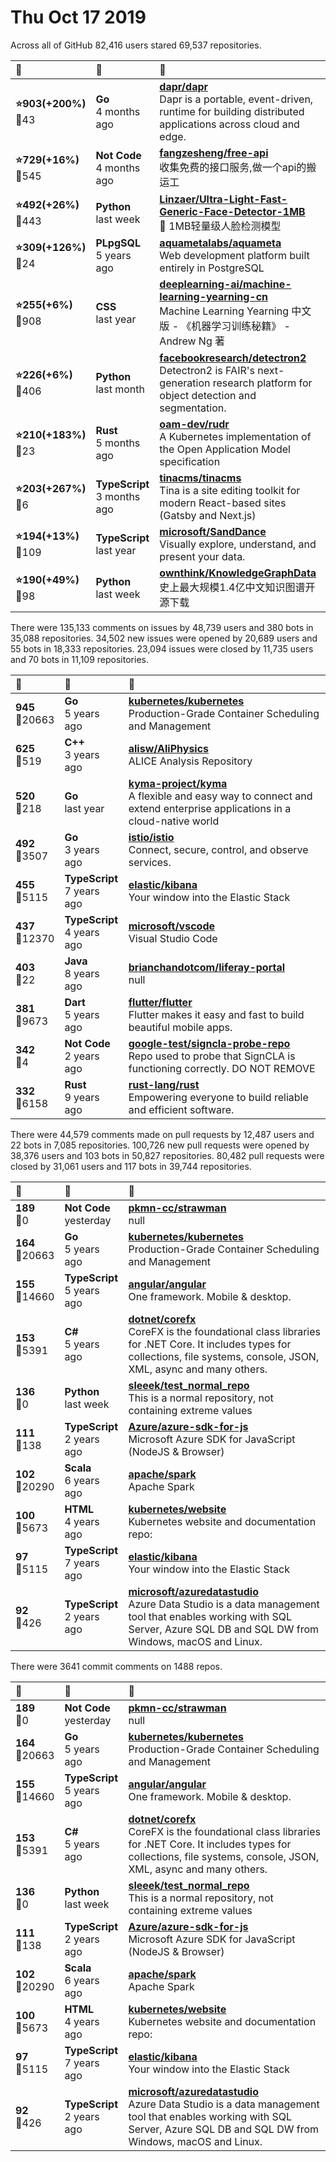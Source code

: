 # Thu Oct 17 2019

Across all of GitHub 82,416 users stared 
69,537 repositories. 

| :page_with_curl: | :calendar: | :page_with_curl: |
| :--- | :--- | :--- |
| **:star:903(+200%)**<br>:twisted_rightwards_arrows:43 | **Go**<br>4 months ago | **[dapr/dapr](https://github.com/dapr/dapr)**<br>Dapr is a portable, event-driven, runtime for building distributed applications across cloud and edge. |
| **:star:729(+16%)**<br>:twisted_rightwards_arrows:545 | **Not Code**<br>4 months ago | **[fangzesheng/free-api](https://github.com/fangzesheng/free-api)**<br>收集免费的接口服务,做一个api的搬运工 |
| **:star:492(+26%)**<br>:twisted_rightwards_arrows:443 | **Python**<br>last week | **[Linzaer/Ultra-Light-Fast-Generic-Face-Detector-1MB](https://github.com/Linzaer/Ultra-Light-Fast-Generic-Face-Detector-1MB)**<br> 💎 1MB轻量级人脸检测模型 |
| **:star:309(+126%)**<br>:twisted_rightwards_arrows:24 | **PLpgSQL**<br>5 years ago | **[aquametalabs/aquameta](https://github.com/aquametalabs/aquameta)**<br>Web development platform built entirely in PostgreSQL |
| **:star:255(+6%)**<br>:twisted_rightwards_arrows:908 | **CSS**<br>last year | **[deeplearning-ai/machine-learning-yearning-cn](https://github.com/deeplearning-ai/machine-learning-yearning-cn)**<br>Machine Learning Yearning 中文版 - 《机器学习训练秘籍》 - Andrew Ng 著 |
| **:star:226(+6%)**<br>:twisted_rightwards_arrows:406 | **Python**<br>last month | **[facebookresearch/detectron2](https://github.com/facebookresearch/detectron2)**<br>Detectron2 is FAIR's next-generation research platform for object detection and segmentation. |
| **:star:210(+183%)**<br>:twisted_rightwards_arrows:23 | **Rust**<br>5 months ago | **[oam-dev/rudr](https://github.com/oam-dev/rudr)**<br>A Kubernetes implementation of the Open Application Model specification |
| **:star:203(+267%)**<br>:twisted_rightwards_arrows:6 | **TypeScript**<br>3 months ago | **[tinacms/tinacms](https://github.com/tinacms/tinacms)**<br>Tina is a site editing toolkit for modern React-based sites (Gatsby and Next.js) |
| **:star:194(+13%)**<br>:twisted_rightwards_arrows:109 | **TypeScript**<br>last year | **[microsoft/SandDance](https://github.com/microsoft/SandDance)**<br>Visually explore, understand, and present your data. |
| **:star:190(+49%)**<br>:twisted_rightwards_arrows:98 | **Python**<br>last week | **[ownthink/KnowledgeGraphData](https://github.com/ownthink/KnowledgeGraphData)**<br>史上最大规模1.4亿中文知识图谱开源下载 |

There were 135,133 comments on issues by 48,739 users and 380 bots in 35,088 repositories.
34,502 new issues were opened by 20,689 users and 55 bots in 18,333 repositories.
23,094 issues were closed by 11,735 users and 70 bots in 11,109 repositories.

| :speech_balloon: | :calendar: | :page_with_curl: |
| :--- | :--- | :--- |
| **945**<br>:twisted_rightwards_arrows:20663 | **Go**<br>5 years ago | **[kubernetes/kubernetes](https://github.com/kubernetes/kubernetes)**<br>Production-Grade Container Scheduling and Management |
| **625**<br>:twisted_rightwards_arrows:519 | **C++**<br>3 years ago | **[alisw/AliPhysics](https://github.com/alisw/AliPhysics)**<br>ALICE Analysis Repository |
| **520**<br>:twisted_rightwards_arrows:218 | **Go**<br>last year | **[kyma-project/kyma](https://github.com/kyma-project/kyma)**<br>A flexible and easy way to connect and extend enterprise applications in a cloud-native world |
| **492**<br>:twisted_rightwards_arrows:3507 | **Go**<br>3 years ago | **[istio/istio](https://github.com/istio/istio)**<br>Connect, secure, control, and observe services. |
| **455**<br>:twisted_rightwards_arrows:5115 | **TypeScript**<br>7 years ago | **[elastic/kibana](https://github.com/elastic/kibana)**<br>Your window into the Elastic Stack |
| **437**<br>:twisted_rightwards_arrows:12370 | **TypeScript**<br>4 years ago | **[microsoft/vscode](https://github.com/microsoft/vscode)**<br>Visual Studio Code |
| **403**<br>:twisted_rightwards_arrows:22 | **Java**<br>8 years ago | **[brianchandotcom/liferay-portal](https://github.com/brianchandotcom/liferay-portal)**<br>null |
| **381**<br>:twisted_rightwards_arrows:9673 | **Dart**<br>5 years ago | **[flutter/flutter](https://github.com/flutter/flutter)**<br>Flutter makes it easy and fast to build beautiful mobile apps. |
| **342**<br>:twisted_rightwards_arrows:4 | **Not Code**<br>2 years ago | **[google-test/signcla-probe-repo](https://github.com/google-test/signcla-probe-repo)**<br>Repo used to probe that SignCLA is functioning correctly.  DO NOT REMOVE |
| **332**<br>:twisted_rightwards_arrows:6158 | **Rust**<br>9 years ago | **[rust-lang/rust](https://github.com/rust-lang/rust)**<br>Empowering everyone to build reliable and efficient software. |

There were 44,579 comments made on pull requests by 12,487 users and 22 bots in 7,085 repositories.
100,726 new pull requests were opened by 38,376 users and 103 bots in 50,827 repositories.
80,482 pull requests were closed by 31,061 users and 117 bots in 39,744 repositories.

| :speech_balloon: | :calendar: | :page_with_curl: |
| :--- | :--- | :--- |
| **189**<br>:twisted_rightwards_arrows:0 | **Not Code**<br>yesterday | **[pkmn-cc/strawman](https://github.com/pkmn-cc/strawman)**<br>null |
| **164**<br>:twisted_rightwards_arrows:20663 | **Go**<br>5 years ago | **[kubernetes/kubernetes](https://github.com/kubernetes/kubernetes)**<br>Production-Grade Container Scheduling and Management |
| **155**<br>:twisted_rightwards_arrows:14660 | **TypeScript**<br>5 years ago | **[angular/angular](https://github.com/angular/angular)**<br>One framework. Mobile & desktop. |
| **153**<br>:twisted_rightwards_arrows:5391 | **C#**<br>5 years ago | **[dotnet/corefx](https://github.com/dotnet/corefx)**<br>CoreFX is the foundational class libraries for .NET Core. It includes types for collections, file systems, console, JSON, XML, async and many others. |
| **136**<br>:twisted_rightwards_arrows:0 | **Python**<br>last week | **[sleeek/test_normal_repo](https://github.com/sleeek/test_normal_repo)**<br>This is a normal repository, not containing extreme values |
| **111**<br>:twisted_rightwards_arrows:138 | **TypeScript**<br>2 years ago | **[Azure/azure-sdk-for-js](https://github.com/Azure/azure-sdk-for-js)**<br>Microsoft Azure SDK for JavaScript (NodeJS & Browser) |
| **102**<br>:twisted_rightwards_arrows:20290 | **Scala**<br>6 years ago | **[apache/spark](https://github.com/apache/spark)**<br>Apache Spark |
| **100**<br>:twisted_rightwards_arrows:5673 | **HTML**<br>4 years ago | **[kubernetes/website](https://github.com/kubernetes/website)**<br>Kubernetes website and documentation repo:  |
| **97**<br>:twisted_rightwards_arrows:5115 | **TypeScript**<br>7 years ago | **[elastic/kibana](https://github.com/elastic/kibana)**<br>Your window into the Elastic Stack |
| **92**<br>:twisted_rightwards_arrows:426 | **TypeScript**<br>2 years ago | **[microsoft/azuredatastudio](https://github.com/microsoft/azuredatastudio)**<br>Azure Data Studio is a data management tool that enables working with SQL Server, Azure SQL DB and SQL DW from Windows, macOS and Linux. |

There were 3641 commit comments on 1488 repos.

| :speech_balloon: | :calendar: | :page_with_curl: |
| :--- | :--- | :--- |
| **189**<br>:twisted_rightwards_arrows:0 | **Not Code**<br>yesterday | **[pkmn-cc/strawman](https://github.com/pkmn-cc/strawman)**<br>null |
| **164**<br>:twisted_rightwards_arrows:20663 | **Go**<br>5 years ago | **[kubernetes/kubernetes](https://github.com/kubernetes/kubernetes)**<br>Production-Grade Container Scheduling and Management |
| **155**<br>:twisted_rightwards_arrows:14660 | **TypeScript**<br>5 years ago | **[angular/angular](https://github.com/angular/angular)**<br>One framework. Mobile & desktop. |
| **153**<br>:twisted_rightwards_arrows:5391 | **C#**<br>5 years ago | **[dotnet/corefx](https://github.com/dotnet/corefx)**<br>CoreFX is the foundational class libraries for .NET Core. It includes types for collections, file systems, console, JSON, XML, async and many others. |
| **136**<br>:twisted_rightwards_arrows:0 | **Python**<br>last week | **[sleeek/test_normal_repo](https://github.com/sleeek/test_normal_repo)**<br>This is a normal repository, not containing extreme values |
| **111**<br>:twisted_rightwards_arrows:138 | **TypeScript**<br>2 years ago | **[Azure/azure-sdk-for-js](https://github.com/Azure/azure-sdk-for-js)**<br>Microsoft Azure SDK for JavaScript (NodeJS & Browser) |
| **102**<br>:twisted_rightwards_arrows:20290 | **Scala**<br>6 years ago | **[apache/spark](https://github.com/apache/spark)**<br>Apache Spark |
| **100**<br>:twisted_rightwards_arrows:5673 | **HTML**<br>4 years ago | **[kubernetes/website](https://github.com/kubernetes/website)**<br>Kubernetes website and documentation repo:  |
| **97**<br>:twisted_rightwards_arrows:5115 | **TypeScript**<br>7 years ago | **[elastic/kibana](https://github.com/elastic/kibana)**<br>Your window into the Elastic Stack |
| **92**<br>:twisted_rightwards_arrows:426 | **TypeScript**<br>2 years ago | **[microsoft/azuredatastudio](https://github.com/microsoft/azuredatastudio)**<br>Azure Data Studio is a data management tool that enables working with SQL Server, Azure SQL DB and SQL DW from Windows, macOS and Linux. |


